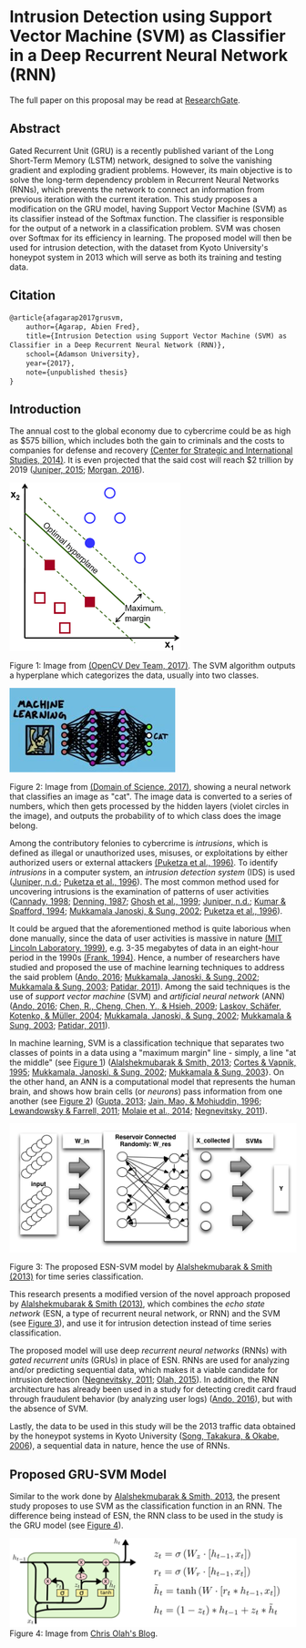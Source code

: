 Intrusion Detection using Support Vector Machine (SVM) as Classifier in a Deep Recurrent Neural Network (RNN)
===

The full paper on this proposal may be read at [ResearchGate](https://goo.gl/muZP5A).

## Abstract
Gated Recurrent Unit (GRU) is a recently published variant of the Long Short-Term Memory (LSTM) network, designed to solve the vanishing gradient and exploding gradient problems. However, its main objective is to solve the long-term dependency problem in Recurrent Neural Networks (RNNs), which prevents the network to connect an information from previous iteration with the current iteration. This study proposes a modification on the GRU model, having Support Vector Machine (SVM) as its classifier instead of the Softmax function. The classifier is responsible for the output of a network in a classification problem. SVM was chosen over Softmax for its efficiency in learning. The proposed model will then be used for intrusion detection, with the dataset from Kyoto University's honeypot system in 2013 which will serve as both its training and testing data.

## Citation
```
@article{afagarap2017grusvm,
	author={Agarap, Abien Fred},
	title={Intrusion Detection using Support Vector Machine (SVM) as Classifier in a Deep Recurrent Neural Network (RNN)},
	school={Adamson University},
	year={2017},
	note={unpublished thesis}
}
```

## Introduction
The annual cost to the global economy due to cybercrime could be as high as $575 billion, which includes both the gain to criminals and the costs to companies for defense and recovery <a href="https://goo.gl/CHFpgF">(Center for Strategic and International Studies, 2014)</a>. It is even projected that the said cost will reach $2 trillion by 2019 (<a href="https://www.juniperresearch.com/press/press-releases/cybercrime-cost-businesses-over-2trillion">Juniper, 2015</a>; <a href="https://www.forbes.com/sites/stevemorgan/2016/01/17/cyber-crime-costs-projected-to-reach-2-trillion-by-2019">Morgan, 2016</a>).

![](figures/optimal-hyperplane.png)

Figure 1: Image from <a href="http://docs.opencv.org/2.4/doc/tutorials/ml/introduction_to_svm/introduction_to_svm.html">(OpenCV Dev Team, 2017)</a>. The SVM algorithm outputs a hyperplane which categorizes the data, usually into two classes.

![](figures/ann.jpg)

Figure 2: Image from <a href="https://www.youtube.com/watch?v=OmJ-4B-mS-Y">(Domain of Science, 2017)</a>, showing a neural network that classifies an image as "cat". The image data is converted to a series of numbers, which then gets processed by the hidden layers (violet circles in the image), and outputs the probability of to which class does the image belong.

Among the contributory felonies to cybercrime is <i>intrusions</i>, which is defined as illegal or unauthorized uses, misuses, or exploitations by either authorized users or external attackers <a href="http://ieeexplore.ieee.org/abstract/document/544350/">(Puketza et al., 1996)</a>. To identify <i>intrusions</i> in a computer system, an <i>intrusion detection system</i> (IDS) is used (<a href="http://www.juniper.net/us/en/products-services/what-is/ids-ips/">Juniper, n.d.</a>; <a href="http://ieeexplore.ieee.org/abstract/document/544350/">Puketza et al., 1996</a>). The most common method used for uncovering intrusions is the examination of patterns of user activities (<a href="http://pld.cs.luc.edu/courses/intrusion/fall05/cannady.artificial_neural_networks_for_misuse_detection.pdf">Cannady, 1998</a>; <a href="http://ieeexplore.ieee.org/abstract/document/1702202/">Denning, 1987</a>; <a href="http://static.usenix.org/event/detection99/full_papers/ghosh/ghosh.pdf">Ghosh et al., 1999</a>; <a href="http://www.juniper.net/us/en/products-services/what-is/ids-ips/">Juniper, n.d.</a>; <a href="http://docs.lib.purdue.edu/cgi/viewcontent.cgi?article=2115&context=cstech">Kumar & Spafford, 1994</a>; <a href="https://pdfs.semanticscholar.org/eb24/0f463fa57740986a92ee744c3ad75f8228e9.pdf">Mukkamala Janoski, & Sung, 2002</a>; <a href="http://ieeexplore.ieee.org/abstract/document/544350/">Puketza et al., 1996</a>).

It could be argued that the aforementioned method is quite laborious when done manually, since the data of user activities is massive in nature <a href="https://www.ll.mit.edu/ideval/data/1999data.html">(MIT Lincoln Laboratory, 1999)</a>, e.g. 3-35 megabytes of data in an eight-hour period in the 1990s <a href="http://home.eng.iastate.edu/~guan/course/backup/CprE-592-YG-Fall-2002/paper/intrusion/ai-id.pdf">(Frank, 1994)</a>. Hence, a number of researchers have studied and proposed the use of machine learning techniques to address the said problem (<a href="http://lab.iisec.ac.jp/~tanaka_lab/images/pdf/kennkyukai/kennkyukai-2016-10.pdf">Ando, 2016</a>; <a href="https://pdfs.semanticscholar.org/eb24/0f463fa57740986a92ee744c3ad75f8228e9.pdf">Mukkamala, Janoski, & Sung, 2002</a>; <a href="http://trrjournalonline.trb.org/doi/abs/10.3141/1822-05">Mukkamala & Sung, 2003</a>; <a href="http://ijsce.org/attachments/File/NCAI2011/IJSCE_NCAI2011_025.pdf">Patidar, 2011</a>). Among the said techniques is the use of <i>support vector machine</i> (SVM) and <i>artificial neural network</i> (ANN) (<a href="http://lab.iisec.ac.jp/~tanaka_lab/images/pdf/kennkyukai/kennkyukai-2016-10.pdf">Ando, 2016</a>; <a href="http://ieeexplore.ieee.org/abstract/document/5176039/">Chen, R., Cheng, Chen, Y., & Hsieh, 2009</a>; <a href="https://www.degruyter.com/view/j/piko.2004.27.issue-4/piko.2004.228/piko.2004.228.xml">Laskov, Schäfer, Kotenko, & Müller, 2004</a>; <a href="https://pdfs.semanticscholar.org/eb24/0f463fa57740986a92ee744c3ad75f8228e9.pdf">Mukkamala, Janoski, & Sung, 2002</a>; <a href="http://trrjournalonline.trb.org/doi/abs/10.3141/1822-05">Mukkamala & Sung, 2003</a>; <a href="http://ijsce.org/attachments/File/NCAI2011/IJSCE_NCAI2011_025.pdf">Patidar, 2011</a>).

In machine learning, SVM is a classification technique that separates two classes of points in a data using a "maximum margin" line - simply, a line "at the middle" (see <a href="img/optimal-hyperplane.png">Figure 1</a>) (<a href="http://ieeexplore.ieee.org/abstract/document/6544391/">Alalshekmubarak & Smith, 2013</a>; <a href="http://dx.doi.org/10.1007/BF00994018">Cortes & Vapnik, 1995</a>; <a href="https://pdfs.semanticscholar.org/eb24/0f463fa57740986a92ee744c3ad75f8228e9.pdf">Mukkamala, Janoski, & Sung, 2002</a>; <a href="http://trrjournalonline.trb.org/doi/abs/10.3141/1822-05">Mukkamala & Sung, 2003</a>}. On the other hand, an ANN is a computational model that represents the human brain, and shows how brain cells (or <i>neurons</i>) pass information from one another (see <a href="img/ann.jpg">Figure 2</a>) (<a href="http://pakacademicsearch.com/pdf-files/com/507/24-28%20Vol%203,%20No%201%20(2013).pdf">Gupta, 2013</a>; <a href="http://ieeexplore.ieee.org/abstract/document/485891/">Jain, Mao, & Mohiuddin, 1996</a>; <a href="https://books.google.com.ph/books?hl=en&lr=&id=7F6sJiNUL-cC&oi=fnd&pg=PP1&dq=computational+modeling+in+cognition:+principles+and+practice+lewandwosky&ots=54nC8PWRVf&sig=fRFml8rSKKRZfHph1Ko6xaAq4Bc&redir_esc=y#v=onepage&q=computational%20modeling%20in%20cognition%3A%20principles%20and%20practice%20lewandwosky&f=false">Lewandowsky & Farrell, 2011</a>; <a href="http://journal.frontiersin.org/article/10.3389/fncom.2014.00040/full">Molaie et al., 2014</a>; <a href="http://ecite.utas.edu.au/75263">Negnevitsky, 2011</a>).

![](figures/esn-svm.png)

Figure 3: The proposed ESN-SVM model by <a href="http://ieeexplore.ieee.org/abstract/document/6544391/">Alalshekmubarak & Smith (2013)</a> for time series classification.

This research presents a modified version of the novel approach proposed by <a href="http://ieeexplore.ieee.org/abstract/document/6544391/">Alalshekmubarak & Smith (2013)</a>, which combines the <i>echo state network</i> (ESN, a type of recurrent neural network, or RNN) and the SVM (see <a href="img/esn-svm.png">Figure 3</a>), and use it for intrusion detection instead of time series classification.

The proposed model will use deep <i>recurrent neural networks</i> (RNNs) with <i>gated recurrent units</i> (GRUs) in place of ESN. RNNs are used for analyzing and/or predicting sequential data, which makes it a viable candidate for intrusion detection (<a href="http://ecite.utas.edu.au/75263">Negnevitsky, 2011</a>; <a href="http://colah.github.io/posts/2015-08-Understanding-LSTMs/">Olah, 2015</a>). In addition, the RNN architecture has already been used in a study for detecting credit card fraud through fraudulent behavior (by analyzing user logs) (<a href="http://lab.iisec.ac.jp/~tanaka_lab/images/pdf/kennkyukai/kennkyukai-2016-10.pdf">Ando, 2016</a>), but with the absence of SVM.

Lastly, the data to be used in this study will be the 2013 traffic data obtained by the honeypot systems in Kyoto University (<a href="http://www.takakura.com/Kyoto_data/BenchmarkData-Description-v5.pdf">Song, Takakura, & Okabe, 2006</a>), a sequential data in nature, hence the use of RNNs.


## Proposed GRU-SVM Model
Similar to the work done by <a href="http://ieeexplore.ieee.org/abstract/document/6544391/">Alalshekmubarak & Smith, 2013</a>, the present study proposes to use SVM as the classification function in an RNN. The difference being instead of ESN, the RNN class to be used in the study is the GRU model (see <a href='figures/gru.png'>Figure 4</a>).

![](figures/gru.png)
Figure 4: Image from [Chris Olah's Blog](http://colah.github.io/posts/2015-08-Understanding-LSTMs/).
<!-- ![](figures/data.png)
![](figures/svm.png) -->